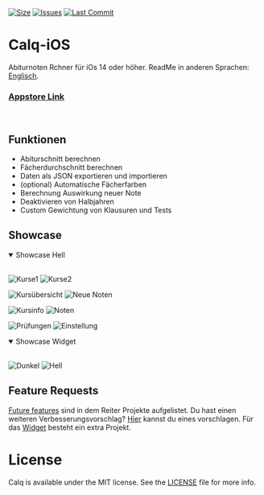 [![Size](https://img.shields.io/github/repo-size/AKORA-Studios/Calq?color=428FE3&label=SIZE&style=for-the-badge)](https://apps.apple.com/tt/app/calq-abiturnoten/id1605925893?uo=2)
[![Issues](https://img.shields.io/github/issues/AKORA-Studios/Calq?color=428FE3&label=Issues&style=for-the-badge)](https://apps.apple.com/tt/app/calq-abiturnoten/id1605925893?uo=2)
[![Last Commit](https://img.shields.io/github/last-commit/AKORA-Studios/Calq/master?color=428FE3&label=lastcommit&style=for-the-badge)](https://apps.apple.com/tt/app/calq-abiturnoten/id1605925893?uo=2)

# Calq-iOS
Abiturnoten Rchner für iOs 14 oder höher.
ReadMe in anderen Sprachen: [Englisch](https://github.com/AKORA-Studios/Calq/blob/master/README.en.md).

### [Appstore Link](https://apps.apple.com/tt/app/calq-abiturnoten/id1605925893?uo=2)
<br>

## Funktionen
* Abiturschnitt berechnen
* Fächerdurchschnitt berechnen
* Daten als JSON exportieren und importieren
* (optional) Automatische Fächerfarben
* Berechnung Auswirkung neuer Note
* Deaktivieren von Halbjahren
* Custom Gewichtung von Klausuren und Tests


## Showcase
<details open>
<summary>Showcase Hell</summary>
<br>
  
![Kurse1](https://media.discordapp.net/attachments/867129329363976212/936641961639694346/unknown.png?width=309&height=670)
![Kurse2](https://media.discordapp.net/attachments/867129329363976212/936641988613259325/unknown.png?width=309&height=670)

![Kursübersicht](https://media.discordapp.net/attachments/867129329363976212/936642987201527848/unknown.png?width=309&height=670)
![Neue Noten](https://media.discordapp.net/attachments/867129329363976212/936730372769738843/unknown.png?width=309&height=670)

![Kursinfo](https://media.discordapp.net/attachments/867129329363976212/936642048696647690/unknown.png?width=309&height=670)
![Noten](https://media.discordapp.net/attachments/867129329363976212/936730395087601664/unknown.png?width=309&height=670)
  
![Prüfungen](https://media.discordapp.net/attachments/867129329363976212/936642066354675742/unknown.png?width=309&height=670)
![Einstellung](https://media.discordapp.net/attachments/867129329363976212/937014189170503720/unknown.png?width=309&height=670)
</details>

<details open>
<summary>Showcase Widget</summary>
<br>
  
![Dunkel](https://media.discordapp.net/attachments/867129329363976212/961320549760499802/unknown.png?width=309&height=670)
![Hell](https://media.discordapp.net/attachments/867129329363976212/961320571247927306/unknown.png?width=309&height=670)
</details
<br>

## Feature Requests
[Future features](https://github.com/AKORA-Studios/Calq/projects2) sind in dem Reiter Projekte aufgelistet. Du hast einen weiteren Verbesserungsvorschlag? [Hier](https://github.com/AKORA-Studios/Calq/issues) kannst du eines vorschlagen. Für das [Widget](https://github.com/AKORA-Studios/Calq/projects/1) besteht ein extra Projekt.

# License
Calq is available under the MIT license. See the [LICENSE](https://github.com/AKORA-Studios/Calq-iOS/blob/main/LICENSE) file for more info.
